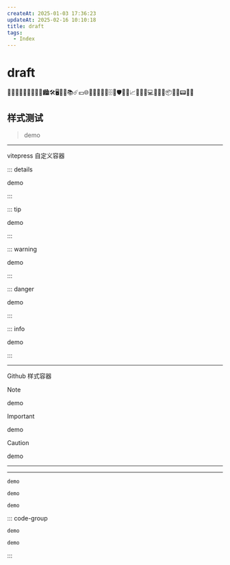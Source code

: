 ```yaml
---
createAt: 2025-01-03 17:36:23
updateAt: 2025-02-16 10:10:18
title: draft
tags:
  - Index
---
```


# draft

📡📒👨🏼‍🎓🤔👨🏼‍💻🏙️🛠️🖥️🛒🎦📚☄️💴🌐💈📄👢🔧🐞🗄️🔳🛡️🔌🥰📈💯🌵🎵💻💠📑🧊📦🎨🥢📟📆📅

## 样式测试

>  demo

---
vitepress 自定义容器

::: details

demo

:::

::: tip

demo

:::

::: warning

demo

:::

::: danger

demo

:::

::: info

demo

:::

---

Github 样式容器

> [!note]
> demo

> [!important]
> demo

> [!caution]
> demo

---
<Linkcard url="" title="标题" description="描述" logo="../logo.png" />
<Linkcard url="https://yiov.top/guide/" title="标题" description="描述" logo="https://pp.myapp.com/ma_icon/0/icon_10910_1711008413/256" />

---

```
demo
```

```vue
demo
```

```vue [example.vue]
demo
```

::: code-group

```pnpm
demo
```

```npm
demo
```

:::

